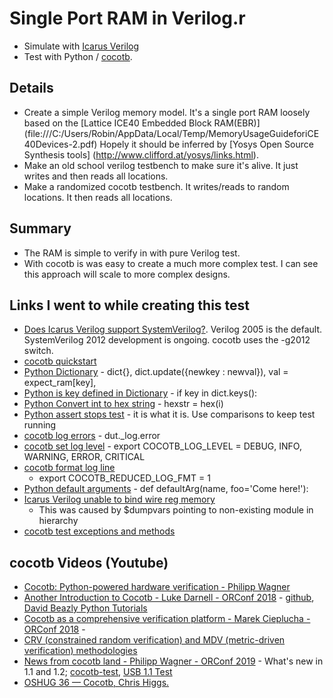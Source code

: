# Single Port RAM in Verilog.r

* Simulate with [Icarus Verilog](http://iverilog.icarus.com/)
* Test with Python / [cocotb](https://docs.cocotb.org/en/stable/).

## Details

* Create a simple Verilog memory model.  It's a single port RAM loosely based on the
[Lattice ICE40 Embedded Block RAM(EBR)]
(file:///C:/Users/Robin/AppData/Local/Temp/MemoryUsageGuideforiCE40Devices-2.pdf) 
Hopely it should be inferred by [Yosys Open Source Synthesis tools]
(http://www.clifford.at/yosys/links.html).
* Make an old school verilog testbench to make sure it's alive. It just writes and then reads all locations.
* Make a randomized cocotb testbench. It writes/reads to random locations.  It then reads all locations.

## Summary

* The RAM is simple to verify in with pure Verilog test.
* With cocotb is was easy to create a much more complex test.  I can see this 
  approach will scale to more complex designs.


## Links I went to while creating this test

* [Does Icarus Verilog support SystemVerilog?](
https://iverilog.fandom.com/wiki/Iverilog_Flags). Verilog 2005 is the 
  default. SystemVerilog 2012 development is ongoing. cocotb uses the -g2012 switch.
* [cocotb quickstart](https://docs.cocotb.org/en/stable/quickstart.html)
* [Python Dictionary](https://www.tutorialspoint.com/python/python_dictionary.htm) - 
  dict{}, dict.update({newkey : newval}), val = expect_ram[key], 
* [Python is key defined in Dictionary](
https://www.geeksforgeeks.org/python-check-whether-given-key-already-exists-in-a-dictionary/) - 
  if key in dict.keys(): 
* [Python Convert int to hex string](
https://stackoverflow.com/questions/2269827/how-to-convert-an-int-to-a-hex-string) - 
  hexstr = hex(i)
* [Python assert stops test](
https://stackoverflow.com/questions/4732827/continuing-in-pythons-unittest-when-an-assertion-fails) - 
  it is what it is. Use comparisons to keep test running
* [cocotb log errors](
https://docs.cocotb.org/en/latest/examples.html#sorter) - dut._log.error 
* [cocotb set log level](https://docs.cocotb.org/en/stable/building.html#envvar-COCOTB_LOG_LEVEL) - 
  export COCOTB_LOG_LEVEL = DEBUG, INFO, WARNING, ERROR, CRITICAL
*  [cocotb format log line](https://docs.cocotb.org/en/stable/building.html#envvar-COCOTB_REDUCED_LOG_FMT)
   - export COCOTB_REDUCED_LOG_FMT = 1
* [Python default arguments](https://www.tutorialspoint.com/What-are-default-arguments-in-python) -
   def defaultArg(name, foo='Come here!'):
* [Icarus Verilog unable to bind wire reg memory](#)
   - This was caused by $dumpvars pointing to non-existing module in hierarchy
* [cocotb test exceptions and methods](
https://docs.cocotb.org/en/stable/library_reference.html#test-results)


## cocotb Videos (Youtube)

* [Cocotb: Python-powered hardware verification - Philipp Wagner](
https://www.youtube.com/watch?v=GUcKJ5zXgPA)
* [Another Introduction to Cocotb - Luke Darnell - ORConf 2018](
https://www.youtube.com/watch?v=T9NioUyaZNM) - 
  [github](https://github.com/lukedarnell/cocotb), 
  [David Beazly Python Tutorials](https://www.dabeaz.com/tutorials.html)
* [Cocotb as a comprehensive verification platform - Marek Cieplucha - ORConf 2018](
https://www.youtube.com/watch?v=TDY1JqSyPos) -
* [CRV (constrained random verification) and MDV (metric-driven verification) methodologies](
https://github.com/mciepluc/cocotb-coverage)
* [News from cocotb land - Philipp Wagner - ORConf 2019](
https://www.youtube.com/watch?v=9kZrlsv0fF4) - What's new in 1.1 and 1.2;
  [cocotb-test](https://github.com/themperek/cocotb-test),
  [USB 1.1 Test](https://antmicro.com/blog/2019/12/testing-usb-cores-with-python-and-cocotb/)
* [OSHUG 36 — Cocotb, Chris Higgs.](
https://www.youtube.com/watch?v=M2rAOF4EvVI)




